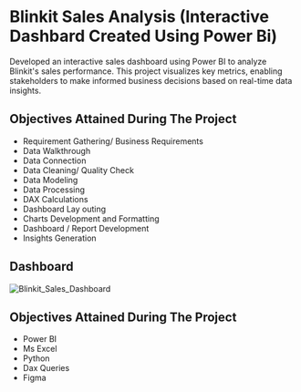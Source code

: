 # Blinkit Sales Analysis (Interactive Dashbard Created Using Power Bi)

Developed an interactive sales dashboard using Power BI to analyze Blinkit's sales performance. This project visualizes key metrics, enabling stakeholders to make informed business decisions based on real-time data insights. 

## Objectives Attained During The Project

- Requirement Gathering/ Business Requirements
- Data Walkthrough
- Data Connection
- Data Cleaning/ Quality Check
- Data Modeling
- Data Processing
- DAX Calculations
- Dashboard Lay outing
- Charts Development and Formatting
- Dashboard / Report Development
- Insights Generation

## Dashboard

![Blinkit_Sales_Dashboard](https://github.com/user-attachments/assets/fc19fcf7-1259-4467-a789-d3fb2cfcb249)

## Objectives Attained During The Project

- Power BI
- Ms Excel
- Python
- Dax Queries
- Figma
  



